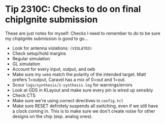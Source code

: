 # Tip 2310C: Checks to do on final chipIgnite submission

These are just notes for myself: Checks I need to remember to do to be sure my chipIgnite submission is good to go...

*   Look for antenna violations: `(VIOLATED)`
*   Check setup/hold margins
*   Regular simulation
*   GL simulation
*   Account for every input, output, and oeb
*   Make sure my `oeb`s match the polarity of the intended target. Matt prefers 1=output, Caravel has a mix of 0=out and 1=out.
*   Scour `logs/synthesis/1-synthesis.log` for warnings/errors
*   Look at GDS in KLayout and make sure every pin is wired up sensibly
*   Check CTS
*   Make sure we're using correct directives in `config.tcl`
*   Make sure RESET definitely suspends all switching, even if we still have a clock coming in. This is to make sure we don't create noise for other designs on the chip (esp. analog ones).
